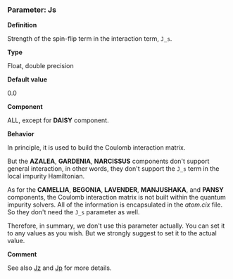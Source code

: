 ### Parameter: Js

**Definition**

Strength of the spin-flip term in the interaction term, ``J_s``.

**Type**

Float, double precision

**Default value**

0.0

**Component**

ALL, except for **DAISY** component.

**Behavior**

In principle, it is used to build the Coulomb interaction matrix. 

But the **AZALEA**, **GARDENIA**, **NARCISSUS** components don't support general interaction, in other words, they don't support the ``J_s`` term in the local impurity Hamiltonian. 

As for the **CAMELLIA**, **BEGONIA**, **LAVENDER**, **MANJUSHAKA**, and **PANSY** components, the Coulomb interaction matrix is not built within the quantum impurity solvers. All of the information is encapsulated in the *atom.cix* file. So they don't need the ``J_s`` parameter as well. 

Therefore, in summary, we don't use this parameter actually. You can set it to any values as you wish. But we strongly suggest to set it to the actual value.

**Comment**

See also [Jz](p_jz.md) and [Jp](p_jp.md) for more details.